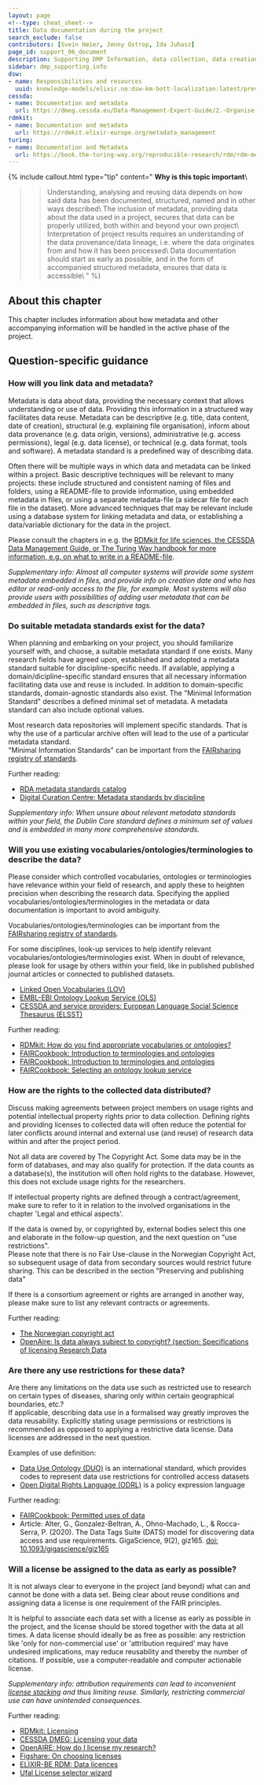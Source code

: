```yaml
---
layout: page
<!--type: cheat_sheet-->
title: Data documentation during the project
search_exclude: false
contributors: [Svein Høier, Jenny Ostrop, Ida Juhasz]
page_id: support_06_document
description: Supporting DMP Information, data collection, data creation, data generation, data production
sidebar: dmp_supporting_info
dsw:
- name: Responsibilities and resources
  uuid: knowledge-models/elixir.no:dsw-km-bott-localization:latest/preview?questionUuid=b1df3c74-0b1f-4574-81c4-4cc2d780c1af
cessda:
- name: Documentation and metadata
  url: https://dmeg.cessda.eu/Data-Management-Expert-Guide/2.-Organise-Document/Documentation-and-metadata
rdmkit:
- name: Documentation and metadata
  url: https://rdmkit.elixir-europe.org/metadata_management
turing:
- name: Documentation and Metadata
  url: https://book.the-turing-way.org/reproducible-research/rdm/rdm-metadata
---
```


{% include callout.html type="tip" content="
**Why is this topic important**\\
>> Understanding, analysing and reusing data depends on how said data has been documented, structured, named and in other ways described\\
>> The inclusion of metadata, providing data about the data used in a project, secures that data can be properly utilized, both within and beyond your own project\\
>> Interpretation of project results requires an understanding of the data provenance/data lineage, i.e. where the data originates from and how it has been processed\\
>> Data documentation should start as early as possible, and in the form of accompanied structured metadata, ensures that data is accessible\\
" %}

## About this chapter

This chapter includes information about how metadata and other accompanying information will be handled in the active phase of the project. 

## Question-specific guidance

### How will you link data and metadata?
Metadata is data about data, providing the necessary context that allows  understanding or use of data. Providing this information in a structured way facilitates data reuse. Metadata can be descriptive (e.g. title, data content, date of creation), structural (e.g. explaining file organisation), inform about data provenance (e.g. data origin, versions), administrative (e.g. access permissions), legal (e.g. data license), or technical (e.g. data format, tools and software). A metadata standard is a predefined way of describing data.

Often there will be multiple ways in which data and metadata can be linked within a project. Basic descriptive techniques will be relevant to many projects: these include structured and consistent naming of files and folders, using a  README-file to provide information, using embedded metadata in files, or using a separate metadata-file (a sidecar file for each file in the dataset). More advanced techniques that may be relevant include using a database system for linking metadata and data, or establishing a data/variable dictionary for the data in the project.

Please consult the chapters in e.g. the [RDMkit for life sciences, the CESSDA Data Management Guide, or The Turing Way handbook for more information, e.g. on what to write in a README-file](/pages/support_06_document#further-resources).

_Supplementary info: Almost all computer systems will provide some system metadata embedded in files, and provide info on creation date and who has editor or read-only access to the file, for example. Most systems will also provide users with possibilities of adding user metadata that can be embedded in files, such as descriptive tags._


### Do suitable metadata standards exist for the data?
When planning and embarking on your project, you should familiarize yourself with, and choose, a suitable metadata standard if one exists. Many research fields have agreed upon, established and adopted a metadata standard suitable for discipline-specific needs. If available, applying a domain/dicipline-specific standard ensures that all necessary information facilitating data use and reuse is included. In addition to domain-specific standards, domain-agnostic standards also exist. The "Minimal Information Standard" describes a defined minimal set of metadata. A metadata standard can also include optional values.

Most research data repositories will implement specific standards. That is why the use of a particular archive often will lead to the use of a particular metadata standard.\
"Minimal Information Standards" can be important from the [FAIRsharing registry of standards](http://fairsharing.org/).

Further reading:
* [RDA metadata standards catalog](https://rdamsc.bath.ac.uk/)
* [Digital Curation Centre: Metadata standards by discipline](https://www.dcc.ac.uk/guidance/standards/metadata)

_Supplementary info: When unsure about relevant metadata standards within your field, the Dublin Core standard defines a minimum set of values and is embedded in many more comprehensive standards._


### Will you use existing vocabularies/ontologies/terminologies to describe the data?
Please consider which controlled vocabularies, ontologies or terminologies have relevance within your field of research, and apply these to heighten precision when describing the research data. Specifying the applied vocabularies/ontologies/terminologies in the metadata or data documentation is important to avoid ambiguity.

Vocabularies/ontologies/terminologies can be important from the [FAIRsharing registry of standards](http://fairsharing.org/).

For some disciplines, look-up services to help identify relevant vocabularies/ontologies/terminologies exist. When in doubt of relevance, please look for usage by others within your field, like in published published journal articles or connected to published datasets.
* [Linked Open Vocabularies (LOV)](https://lov.linkeddata.es/dataset/lov/)
* [EMBL-EBI Ontology Lookup Service (OLS)](https://www.ebi.ac.uk/ols4/index)
* [CESSDA and service providers: European Language Social Science Thesaurus (ELSST)](https://elsst.cessda.eu)

Further reading:
* [RDMkit: How do you find appropriate vocabularies or ontologies?](https://rdmkit.elixir-europe.org/metadata_management#how-do-you-find-appropriate-vocabularies-or-ontologies)
* [FAIRCookbook: Introduction to terminologies and ontologies](https://w3id.org/faircookbook/FCB019)
* [FAIRCookbook: Introduction to terminologies and ontologies](https://w3id.org/faircookbook/FCB004)
* [FAIRCookbook: Selecting an ontology lookup service](https://w3id.org/faircookbook/FCB004)


### How are the rights to the collected data distributed?
Discuss making agreements between project members on usage rights and potential intellectual property rights prior to data collection. Defining rights and providing licenses to collected data will often reduce the potential for later conflicts around internal and external use (and reuse) of research data within and after the project period.

Not all data are covered by The Copyright Act. Some data may be in the form of databases, and may also qualify for protection. If the data counts as a database(s), the institution will often hold rights to the database. However, this does not exclude usage rights for the researchers. 

If intellectual property rights are defined through a contract/agreement, make sure to refer to it in relation to the involved organisations in the chapter 'Legal and ethical aspects'.

If the data is owned by, or copyrighted by, external bodies select this one and elaborate in the follow-up question, and the next question on "use restrictions".\
Please note that there is no Fair Use-clause in the Norwegian Copyright Act, so subsequent usage of data from secondary sources would restrict future sharing. This can be described in the section "Preserving and publishing data"

If there is a consortium agreement or rights are arranged in another way, please make sure to list any relevant contracts or agreements.

Further reading:
* [The Norwegian copyright act](https://lovdata.no/dokument/LTI/lov/2018-06-15-40)
* [OpenAire: Is data always subject to copyright? (section: Specifications of licensing Research Data](https://www.openaire.eu/how-do-i-license-my-research-data)


### Are there any use restrictions for these data?
Are there any limitations on the data use such as restricted use to research on certain types of diseases, sharing only within certain geographical boundaries, etc.?\
If applicable, describing data use in a formalised way greatly improves the data reusability. Explicitly stating usage permissions or restrictions is recommended as opposed to applying a restrictive data license. Data licenses are addressed in the next question.

Examples of use definition:
* [Data Use Ontology (DUO)](https://github.com/EBISPOT/DUO#readme) is an international standard, which provides codes to represent data use restrictions for controlled access datasets
* [Open Digital Rights Language (ODRL)](https://www.w3.org/TR/odrl-vocab/) is a policy expression language

Further reading:
* [FAIRCookbook: Permitted uses of data](https://w3id.org/faircookbook/FCB035)
* Article: Alter, G., Gonzalez-Beltran, A., Ohno-Machado, L., & Rocca-Serra, P. (2020). The Data Tags Suite (DATS) model for discovering data access and use requirements. GigaScience, 9(2), giz165. [doi: 10.1093/gigascience/giz165](https://doi.org/10.1093/gigascience/giz165)


### Will a license be assigned to the data as early as possible? 
It is not always clear to everyone in the project (and beyond) what can and cannot be done with a data set. Being clear about reuse conditions and assigning data a license is one requirement of the FAIR principles.

It is helpful to associate each data set with a license as early as possible in the project, and the license should be stored together with the data at all times. A data license should ideally be as free as possible: any restriction like 'only for non-commercial use' or 'attribution required' may have undesired implications, may reduce reusability and thereby the number of citations. If possible, use a computer-readable and computer actionable license.

_Supplementary info: attribution requirements can lead to inconvenient [license stacking](https://mozillascience.github.io/open-data-primers/5.3-license-stacking.html "2024-10-12") and thus limiting reuse. Similarly, restricting commercial use can have unintended consequences._

Further reading:
* [RDMkit: Licensing](https://rdmkit.elixir-europe.org/licensing)
* [CESSDA DMEG: Licensing your data](https://dmeg.cessda.eu/Data-Management-Expert-Guide/6.-Archive-Publish/Publishing-with-CESSDA-archives/Licensing-your-data)
* [OpenAIRE: How do I license my research?](https://www.openaire.eu/how-do-i-license-my-research-data)
* [Figshare: On choosing licenses](https://help.figshare.com/article/what-is-the-most-appropriate-licence-for-my-research)
* [ELIXIR-BE RDM: Data licences](https://rdm.elixir-belgium.org/data_licences)
* [Ufal License selector wizard](https://ufal.github.io/public-license-selector/)

